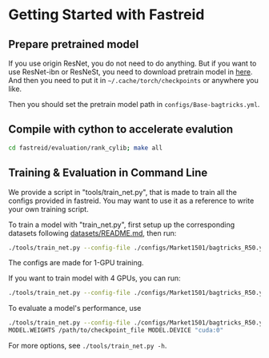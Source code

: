 # Getting Started with Fastreid

## Prepare pretrained model

If you use origin ResNet, you do not need to do anything. But if you want to use ResNet-ibn or ResNeSt, you need to download pretrain model in [here](https://github.com/XingangPan/IBN-Net).
And then you need to put it in `~/.cache/torch/checkpoints` or anywhere you like.

Then you should set the pretrain model path in `configs/Base-bagtricks.yml`.

## Compile with cython to accelerate evalution

```bash
cd fastreid/evaluation/rank_cylib; make all
```

## Training & Evaluation in Command Line

We provide a script in "tools/train_net.py", that is made to train all the configs provided in fastreid.
You may want to use it as a reference to write your own training script.

To train a model with "train_net.py", first setup up the corresponding datasets following [datasets/README.md](https://github.com/JDAI-CV/fast-reid/tree/master/datasets), then run:

```bash
./tools/train_net.py --config-file ./configs/Market1501/bagtricks_R50.yml MODEL.DEVICE "cuda:0"
```

The configs are made for 1-GPU training.

If you want to train model with 4 GPUs, you can run:

```bash
./tools/train_net.py --config-file ./configs/Market1501/bagtricks_R50.yml --num-gpus 4
```

To evaluate a model's performance, use

```bash
./tools/train_net.py --config-file ./configs/Market1501/bagtricks_R50.yml --eval-only \
MODEL.WEIGHTS /path/to/checkpoint_file MODEL.DEVICE "cuda:0"
```

For more options, see `./tools/train_net.py -h`.
